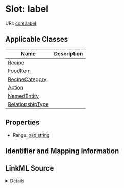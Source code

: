 # Slot: label

URI: [core:label](http://w3id.org/ontogpt/core/label)



<!-- no inheritance hierarchy -->




## Applicable Classes

| Name | Description |
| --- | --- |
[Recipe](Recipe.md) | 
[FoodItem](FoodItem.md) | 
[RecipeCategory](RecipeCategory.md) | 
[Action](Action.md) | 
[NamedEntity](NamedEntity.md) | 
[RelationshipType](RelationshipType.md) | 






## Properties

* Range: [xsd:string](xsd:string)







## Identifier and Mapping Information








## LinkML Source

<details>
```yaml
name: label
alias: label
domain_of:
- Recipe
- NamedEntity
range: string

```
</details>